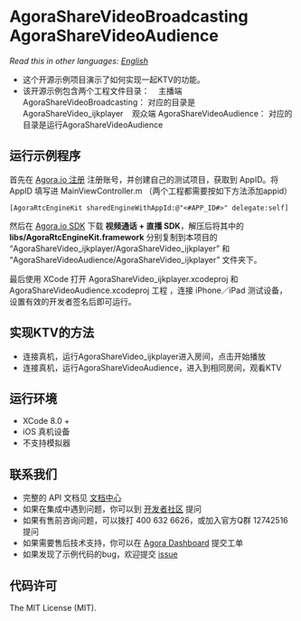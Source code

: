 # AgoraShareVideoBroadcasting AgoraShareVideoAudience



*Read this in other languages: [English](README.en.md)*

* 这个开源示例项目演示了如何实现一起KTV的功能。
* 该开源示例包含两个工程文件目录：
    主播端 AgoraShareVideoBroadcasting： 对应的目录是AgoraShareVideo_ijkplayer
    观众端 AgoraShareVideoAudience： 对应的目录是运行AgoraShareVideoAudience

## 运行示例程序
首先在 [Agora.io 注册](https://dashboard.agora.io/cn/signup/) 注册账号，并创建自己的测试项目，获取到 AppID。将 AppID 填写进 MainViewController.m （两个工程都需要按如下方法添加appid）


```
[AgoraRtcEngineKit sharedEngineWithAppId:@"<#APP_ID#>" delegate:self] 

```

然后在 [Agora.io SDK](https://www.agora.io/cn/blog/download/) 下载 **视频通话 + 直播 SDK**，解压后将其中的 **libs/AgoraRtcEngineKit.framework** 分别复制到本项目的 “AgoraShareVideo_ijkplayer/AgoraShareVideo_ijkplayer” 和 “AgoraShareVideoAudience/AgoraShareVideo_ijkplayer” 文件夹下。

最后使用 XCode 打开 AgoraShareVideo_ijkplayer.xcodeproj 和 AgoraShareVideoAudience.xcodeproj 工程 ，连接 iPhone／iPad 测试设备，设置有效的开发者签名后即可运行。

## 实现KTV的方法
* 连接真机，运行AgoraShareVideo_ijkplayer进入房间，点击开始播放
* 连接真机，运行AgoraShareVideoAudience，进入到相同房间，观看KTV 





## 运行环境
* XCode 8.0 +
* iOS 真机设备
* 不支持模拟器

## 联系我们

- 完整的 API 文档见 [文档中心](https://docs.agora.io/cn/)
- 如果在集成中遇到问题，你可以到 [开发者社区](https://dev.agora.io/cn/) 提问
- 如果有售前咨询问题，可以拨打 400 632 6626，或加入官方Q群 12742516 提问
- 如果需要售后技术支持，你可以在 [Agora Dashboard](https://dashboard.agora.io) 提交工单
- 如果发现了示例代码的bug，欢迎提交 [issue](https://github.com/AgoraIO/Agora-client-side-AV-capturing-for-streaming-iOS/issues)

## 代码许可

The MIT License (MIT).
